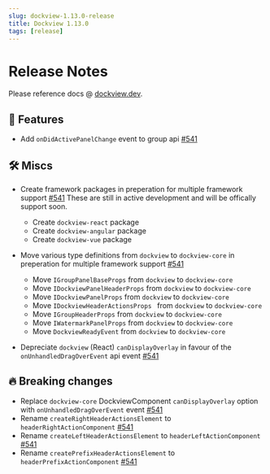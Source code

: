 ```yaml
---
slug: dockview-1.13.0-release
title: Dockview 1.13.0
tags: [release]
---
```


# Release Notes

Please reference docs @ [dockview.dev](https://dockview.dev).

## 🚀 Features

-   Add `onDidActivePanelChange` event to group api [#541](https://github.com/mathuo/dockview/pull/541)

## 🛠 Miscs

-   Create framework packages in preperation for multiple framework support [#541](https://github.com/mathuo/dockview/pull/541)
    These are still in active development and will be offically support soon.

    -   Create `dockview-react` package
    -   Create `dockview-angular` package
    -   Create `dockview-vue` package

-   Move various type definitions from `dockview` to `dockview-core` in preperation for multiple framework support [#541](https://github.com/mathuo/dockview/pull/541)

    -   Move `IGroupPanelBaseProps` from `dockview` to `dockview-core`
    -   Move `IDockviewPanelHeaderProps` from `dockview` to `dockview-core`
    -   Move `IDockviewPanelProps` from `dockview` to `dockview-core`
    -   Move `IDockviewHeaderActionsProps ` from `dockview` to `dockview-core`
    -   Move `IGroupHeaderProps` from `dockview` to `dockview-core`
    -   Move `IWatermarkPanelProps` from `dockview` to `dockview-core`
    -   Move `DockviewReadyEvent` from `dockview` to `dockview-core`

-   Depreciate `dockview` (React) `canDisplayOverlay` in favour of the `onUnhandledDragOverEvent` api event [#541](https://github.com/mathuo/dockview/pull/541)

## 🔥 Breaking changes

-   Replace `dockview-core` DockviewComponent `canDisplayOverlay` option with `onUnhandledDragOverEvent` event [#541](https://github.com/mathuo/dockview/pull/541)
-   Rename `createRightHeaderActionsElement` to `headerRightActionComponent` [#541](https://github.com/mathuo/dockview/pull/541)
-   Rename `createLeftHeaderActionsElement` to `headerLeftActionComponent` [#541](https://github.com/mathuo/dockview/pull/541)
-   Rename `createPrefixHeaderActionsElement` to `headerPrefixActionComponent` [#541](https://github.com/mathuo/dockview/pull/541)
